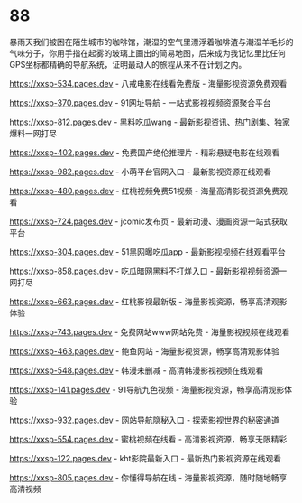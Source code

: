 # 88
暴雨天我们被困在陌生城市的咖啡馆，潮湿的空气里漂浮着咖啡渣与潮湿羊毛衫的气味分子，你用手指在起雾的玻璃上画出的简易地图，后来成为我记忆里比任何GPS坐标都精确的导航系统，证明最动人的旅程从来不在计划之内。

https://xxsp-534.pages.dev - 八戒电影在线看免费版 - 海量影视资源免费观看

https://xxsp-370.pages.dev - 91网址导航 - 一站式影视视频资源聚合平台

https://xxsp-812.pages.dev - 黑料吃瓜wang - 最新影视资讯、热门剧集、独家爆料一网打尽

https://xxsp-402.pages.dev - 免费国产绝伦推理片 - 精彩悬疑电影在线观看

https://xxsp-982.pages.dev - 小萌平台官网入口 - 最新影视资源在线观看

https://xxsp-480.pages.dev - 红桃视频免费51视频 - 海量高清影视资源免费观看

https://xxsp-724.pages.dev - jcomic发布页 - 最新动漫、漫画资源一站式获取平台

https://xxsp-304.pages.dev - 51黑网曝吃瓜app - 最新影视视频在线观看平台

https://xxsp-858.pages.dev - 吃瓜暗网黑料不打烊入口 - 最新影视视频资源一网打尽

https://xxsp-663.pages.dev - 红桃影视最新版 - 海量影视资源，畅享高清观影体验

https://xxsp-743.pages.dev - 免费网站www网站免费 - 海量影视视频在线观看

https://xxsp-463.pages.dev - 鲍鱼网站 - 海量影视资源，畅享高清观影体验

https://xxsp-548.pages.dev - 韩漫未删减 - 高清韩漫影视视频在线观看

https://xxsp-141.pages.dev - 91导航九色视频 - 海量影视资源，畅享高清观影体验

https://xxsp-932.pages.dev - 网站导航隐秘入口 - 探索影视世界的秘密通道

https://xxsp-554.pages.dev - 蜜桃视频在线看 - 高清影视资源，畅享无限精彩

https://xxsp-122.pages.dev - kht影院最新入口 - 最新热门影视资源在线观看

https://xxsp-805.pages.dev - 你懂得导航在线 - 海量影视资源，随时随地畅享高清视频
